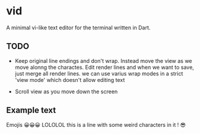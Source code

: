 # vid

A minimal vi-like text editor for the terminal written in Dart.

## TODO

- Keep original line endings and don't wrap. Instead move the view as we move alonng the charactes. Edit render lines and when we want to save, just merge all render lines. we can use varius wrap modes in a strict 'view mode' which doesn't allow editing text

- Scroll view as you move down the screen


## Example text

Emojis 😀😀😀 LOLOLOL this is a line with some weird characters in it ! 😎

